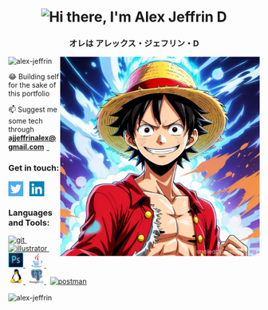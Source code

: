 <h1 align="center">
  <img src="https://readme-typing-svg.demolab.com?font=Fira+Code&weight=100&size=30&duration=1000&pause=2000&&color=00FFFF&center=true&vCenter=true&width=435&lines=Hi+there+👋;I'm+Alex+Jeffrin" alt="Hi there, I'm Alex Jeffrin D" />
</h1>
<h3 align="center">オレは アレックス・ジェフリン・D</h3>

<a><img align="right" alt="mokey" width="400" src="https://raw.githubusercontent.com/alex-jeffrin/alex-jeffrin/main/src/images/luffy.jpg" /></a>
<p align="left"> <img src="https://komarev.com/ghpvc/?username=alex-jeffrin&style=flat-square" alt="alex-jeffrin" /> </p>


😂 Building self for the sake of this portfolio 

📫 Suggest me some tech through **ajjeffrinalex@gmail.com**
 ̰
<h3 align="left">Get in touch:</h3>
<p align="left">
<a href="https://twitter.com/im_jeffree" target="blank"><img align="center" src="https://raw.githubusercontent.com/alex-jeffrin/alex-jeffrin/main/src/icons/twitter.svg" alt="im_jeffree" height="30" width="30" /></a>
&nbsp;
<a href="https://linkedin.com/in/alexjeffrin" target="blank"><img align="center" src="https://raw.githubusercontent.com/alex-jeffrin/alex-jeffrin/main/src/icons/linkedin.svg" alt="alexjeffrin" height="30" width="30" /></a>



<h3 align="left">Languages and Tools:</h3>
<p align="left"> <a href="https://git-scm.com/" target="_blank" rel="noreferrer"> <img src="https://www.vectorlogo.zone/logos/git-scm/git-scm-icon.svg" alt="git" width="30" height="30"/> </a> 
&nbsp;
<a href="https://www.adobe.com/in/products/illustrator.html" target="_blank" rel="noreferrer"> <img src="https://www.vectorlogo.zone/logos/adobe_illustrator/adobe_illustrator-icon.svg" alt="illustrator" width="30" height="30"/> </a> 
&nbsp;
<a href="https://www.photoshop.com/en" target="_blank" rel="noreferrer"> <img src="https://raw.githubusercontent.com/alex-jeffrin/alex-jeffrin/main/src/icons/photoshop.svg" alt="photoshop" width="30" height="30"/> </a> 
&nbsp;
<a href="https://www.java.com" target="_blank" rel="noreferrer"> <img src="https://raw.githubusercontent.com/devicons/devicon/master/icons/java/java-original.svg" alt="java" width="30" height="30"/> </a> 
&nbsp;
<a href="https://www.linux.org/" target="_blank" rel="noreferrer"> <img src="https://raw.githubusercontent.com/devicons/devicon/master/icons/linux/linux-original.svg" alt="linux" width="30" height="30"/> </a> 
&nbsp;
<a href="https://www.postgresql.org" target="_blank" rel="noreferrer"> <img src="https://raw.githubusercontent.com/devicons/devicon/master/icons/postgresql/postgresql-original-wordmark.svg" alt="postgresql" width="30" height="30"/> </a>
&nbsp;
<a href="https://postman.com" target="_blank" rel="noreferrer"> <img src="https://www.vectorlogo.zone/logos/getpostman/getpostman-icon.svg" alt="postman" width="30" height="30"/> </a> </p>


<p><img align="center" src="https://github-readme-streak-stats.herokuapp.com/?user=alex-jeffrin&" alt="alex-jeffrin" /></p>